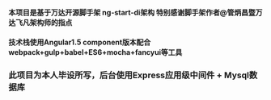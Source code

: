 #### 本项目是基于万达开源脚手架 ng-start-di架构 特别感谢脚手架作者@管炳昌暨万达飞凡架构师的指点
#### 技术栈使用Angular1.5 component版本配合webpack+gulp+babel+ES6+mocha+fancyui等工具

### 此项目为本人毕设所写，后台使用Express应用级中间件 + Mysql数据库



